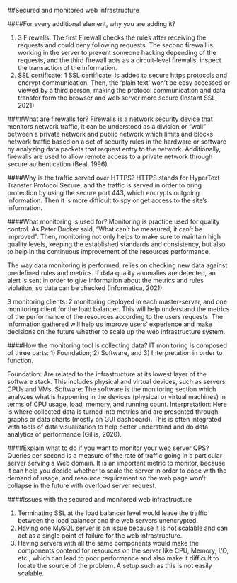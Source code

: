 ##Secured and monitored web infrastructure

####For every additional element, why you are adding it?
1. 3 Firewalls: The first Firewall checks the rules after receiving the requests and could deny following requests. The second firewall is working in the server to prevent someone hacking depending of the requests, and the third firewall acts as a circuit-level firewalls, inspect the transaction of the information.
2. SSL certificate: 1 SSL certificate: is added to secure https protocols and encrypt communication. Then, the ‘plain text’ won’t be easy accessed or viewed by a third person, making the protocol communication and data transfer form the browser and web server more secure (Instant SSL, 2021)

####What are firewalls for?
Firewalls is a network security device that monitors network traffic, it can be understood as a division or “wall” between a private network and public network which limits and blocks network traffic based on a set of security rules in the hardware or software by analyzing data packets that request entry to the network. Additionally, firewalls are used to allow remote access to a private network through secure authentication (Beal, 1996)

####Why is the traffic served over HTTPS?
HTTPS stands for HyperText Transfer Protocol Secure, and the traffic is served in order to bring protection by using the secure port 443, which encrypts outgoing information. Then it is more difficult to spy or get access to the site’s information.

####What monitoring is used for?
Monitoring is practice used for quality control. As Peter Ducker said, “What can’t be measured, it can’t be improved”. Then, monitoring not only helps to make sure to maintain high quality levels, keeping the established standards and consistency, but also to help in the continuous improvement of the resources performance.

The way data monitoring is performed, relies on checking new data against predefined rules and metrics. If data quality anomalies are detected, an alert is sent in order to give information about the metrics and rules violation, so data can be checked (Informatica, 2021).

3 monitoring clients: 2 monitoring deployed in each master-server, and one monitoring client for the load balancer. This will help understand the metrics of the performance of the resources according to the users requests. The information gathered will help us improve users’ experience and make decisions on the future whether to scale up the web infrastructure system.

####How the monitoring tool is collecting data?
IT monitoring is composed of three parts: 1) Foundation; 2) Software, and 3) Interpretation in order to function.

Foundation: Are related to the infrastructure at its lowest layer of the software stack. This includes physical and virtual devices, such as servers, CPUs and VMs.
Software: The software is the monitoring section which analyzes what is happening in the devices (physical or virtual machines) in terms of CPU usage, load, memory, and running count.
Interpretation: Here is where collected data is turned into metrics and are presented through graphs or data charts (mostly on GUI dashboard). This is often integrated with tools of data visualization to help better understand and do data analytics of performance (Gillis, 2020).

####Explain what to do if you want to monitor your web server QPS?
Queries per second is a measure of the rate of traffic going in a particular server serving a Web domain. It is an important metric to monitor, because it can help you decide whether to scale the server in order to cope with the demand of usage, and resource requirement so the web page won’t collapse in the future with overload server request.

####Issues with the secured and monitored web infrastructure
1. Terminating SSL at the load balancer level would leave the traffic between the load balancer and the web servers unencrypted.
2. Having one MySQL server is an issue because it is not scalable and can act as a single point of failure for the web infrastructure.
3. Having servers with all the same components would make the components contend for resources on the server like CPU, Memory, I/O, etc., which can lead to poor performance and also make it difficult to locate the source of the problem. A setup such as this is not easily scalable.

